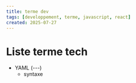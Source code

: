 ```yaml
---
title: terme dev
tags: [developpement, terme, javascript, react]
created: 2025-07-27
---
```


# Liste terme tech

*  YAML (---)
	* syntaxe



